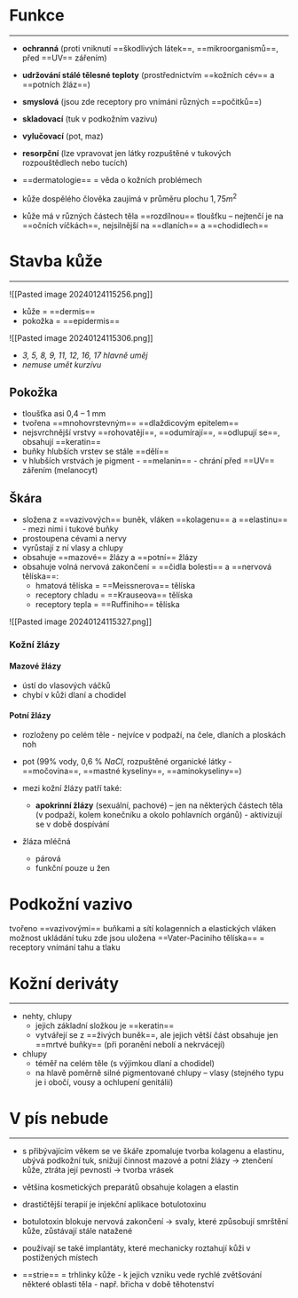 # Funkce
---
- **ochranná** (proti vniknutí ==škodlivých látek==, ==mikroorganismů==, před ==UV== zářením)
- **udržování stálé tělesné teploty** (prostřednictvím ==kožních cév== a ==potních žláz==)
- **smyslová** (jsou zde receptory pro vnímání různých ==počitků==)
- **skladovací** (tuk v podkožním vazivu)
- **vylučovací** (pot, maz)
- **resorpční** (lze vpravovat jen látky rozpuštěné v tukových rozpouštědlech nebo tucích)

- ==dermatologie== = věda o kožních problémech

- kůže dospělého člověka zaujímá v průměru plochu  $1,75 m^2$
- kůže má v různých částech těla ==rozdílnou== tloušťku – nejtenčí je na ==očních víčkách==, nejsilnější na ==dlaních== a ==chodidlech==

# Stavba kůže
---
![[Pasted image 20240124115256.png]] 

- kůže = ==dermis==
- pokožka = ==epidermis==

![[Pasted image 20240124115306.png]]
- _3, 5, 8, 9, 11, 12, 16, 17 hlavně uměj_
- _nemuse umět kurzívu_

## Pokožka
- tloušťka asi 0,4 – 1 mm
- tvořena ==mnohovrstevným== ==dlaždicovým epitelem==
- nejsvrchnější vrstvy ==rohovatějí==, ==odumírají==, ==odlupují se==, obsahují ==keratin==
 - buňky hlubších vrstev se stále ==dělí==
- v hlubších vrstvách je pigment - ==melanin== - chrání před ==UV== zářením (melanocyt)

## Škára
- složena z ==vazivových== buněk, vláken ==kolagenu== a ==elastinu== - mezi nimi i tukové buňky
- prostoupena cévami a nervy
- vyrůstají z ní vlasy a chlupy
- obsahuje ==mazové== žlázy a ==potní== žlázy
- obsahuje volná nervová zakončení = ==čidla bolesti== a ==nervová tělíska==:
	- hmatová tělíska = ==Meissnerova== tělíska
	- receptory chladu = ==Krauseova== tělíska
	- receptory tepla = ==Ruffiniho== tělíska

![[Pasted image 20240124115327.png]]

### Kožní žlázy
#### Mazové žlázy
- ústí do vlasových váčků
- chybí v kůži dlaní a chodidel

#### Potní žlázy
- rozloženy po celém těle - nejvíce v podpaží, na čele, dlaních a ploskách noh
- pot (99% vody, 0,6 %  $NaCl$, rozpuštěné organické látky - ==močovina==, ==mastné kyseliny==, ==aminokyseliny==)

- mezi kožní žlázy patří také:
	- **apokrinní žlázy** (sexuální, pachové) – jen na některých částech těla (v podpaží, kolem konečníku a okolo pohlavních orgánů) - aktivizují se v době dospívání

- žláza mléčná
	- párová
	- funkční pouze u žen

# Podkožní vazivo
tvořeno ==vazivovými== buňkami a sítí kolagenních a elastických vláken
možnost ukládání tuku
zde jsou uložena ==Vater-Paciniho tělíska== = receptory vnímání tahu a tlaku

# Kožní deriváty
---
- nehty, chlupy
	- jejich základní složkou je ==keratin==
	- vytvářejí se z ==živých buněk==, ale jejich větší část obsahuje jen ==mrtvé buňky== (při poranění nebolí a nekrvácejí)
- chlupy
	- téměř na celém těle (s výjimkou dlaní a chodidel)
	- na hlavě poměrně silné pigmentované chlupy – vlasy (stejného typu je i obočí, vousy a ochlupení genitálií)

# V pís nebude
---
- s přibývajícím věkem se ve škáře zpomaluje tvorba kolagenu a elastinu, ubývá podkožní tuk, snižují činnost mazové a potní žlázy  $\longrightarrow$ ztenčení kůže, ztráta její pevnosti  $\longrightarrow$ tvorba vrásek

- většina kosmetických preparátů obsahuje kolagen a elastin
- drastičtější terapií je injekční aplikace botulotoxinu
- botulotoxin blokuje nervová zakončení  $\longrightarrow$ svaly, které způsobují smrštění kůže, zůstávají stále natažené
- používají se také implantáty, které mechanicky roztahují kůži v postižených místech

- ==strie== = trhlinky kůže - k jejich vzniku vede rychlé zvětšování některé oblasti těla - např. břicha v době těhotenství
